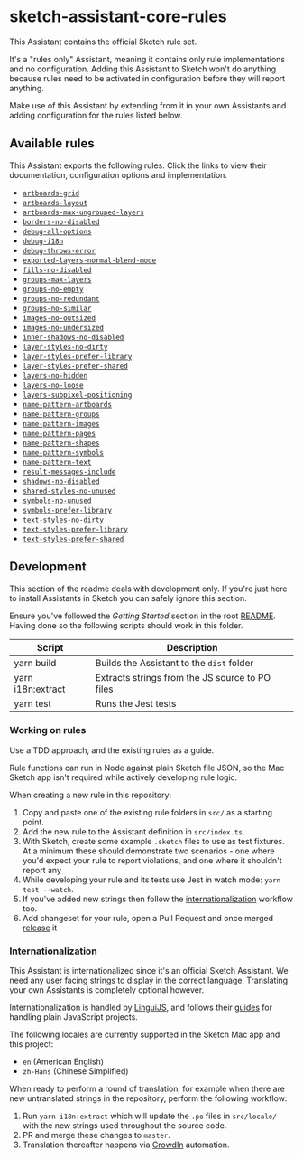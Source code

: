 # sketch-assistant-core-rules

This Assistant contains the official Sketch rule set.

It's a "rules only" Assistant, meaning it contains only rule implementations and no configuration.
Adding this Assistant to Sketch won't do anything because rules need to be activated in
configuration before they will report anything.

Make use of this Assistant by extending from it in your own Assistants and adding configuration for
the rules listed below.

## Available rules

This Assistant exports the following rules. Click the links to view their documentation,
configuration options and implementation.

- [`artboards-grid`](./src/rules/artboards-grid)
- [`artboards-layout`](./src/rules/artboards-layout)
- [`artboards-max-ungrouped-layers`](./src/rules/artboards-max-ungrouped-layers)
- [`borders-no-disabled`](./src/rules/borders-no-disabled)
- [`debug-all-options`](./src/rules/debug-all-options)
- [`debug-i18n`](./src/rules/debug-i18n)
- [`debug-throws-error`](./src/rules/debug-throws-error)
- [`exported-layers-normal-blend-mode`](./src/rules/exported-layers-normal-blend-mode)
- [`fills-no-disabled`](./src/rules/fills-no-disabled)
- [`groups-max-layers`](./src/rules/groups-max-layers)
- [`groups-no-empty`](./src/rules/groups-no-empty)
- [`groups-no-redundant`](./src/rules/groups-no-redundant)
- [`groups-no-similar`](./src/rules/groups-no-similar)
- [`images-no-outsized`](./src/rules/images-no-outsized)
- [`images-no-undersized`](./src/rules/images-no-undersized)
- [`inner-shadows-no-disabled`](./src/rules/inner-shadows-no-disabled)
- [`layer-styles-no-dirty`](./src/rules/layer-styles-no-dirty)
- [`layer-styles-prefer-library`](./src/rules/layer-styles-prefer-library)
- [`layer-styles-prefer-shared`](./src/rules/layer-styles-prefer-shared)
- [`layers-no-hidden`](./src/rules/layers-no-hidden)
- [`layers-no-loose`](./src/rules/layers-no-loose)
- [`layers-subpixel-positioning`](./src/rules/layers-subpixel-positioning)
- [`name-pattern-artboards`](./src/rules/name-pattern-artboards)
- [`name-pattern-groups`](./src/rules/name-pattern-groups)
- [`name-pattern-images`](./src/rules/name-pattern-images)
- [`name-pattern-pages`](./src/rules/name-pattern-pages)
- [`name-pattern-shapes`](./src/rules/name-pattern-shapes)
- [`name-pattern-symbols`](./src/rules/name-pattern-symbols)
- [`name-pattern-text`](./src/rules/name-pattern-text)
- [`result-messages-include`](./src/rules/result-messages-include)
- [`shadows-no-disabled`](./src/rules/shadows-no-disabled)
- [`shared-styles-no-unused`](./src/rules/shared-styles-no-unused)
- [`symbols-no-unused`](./src/rules/symbols-no-unused)
- [`symbols-prefer-library`](./src/rules/symbols-prefer-library)
- [`text-styles-no-dirty`](./src/rules/text-styles-no-dirty)
- [`text-styles-prefer-library`](./src/rules/text-styles-prefer-library)
- [`text-styles-prefer-shared`](./src/rules/text-styles-prefer-shared)

## Development

This section of the readme deals with development only. If you're just here to install Assistants in
Sketch you can safely ignore this section.

Ensure you've followed the _Getting Started_ section in the root [README](../../). Having done so
the following scripts should work in this folder.

| Script            | Description                                     |
| ----------------- | ----------------------------------------------- |
| yarn build        | Builds the Assistant to the `dist` folder       |
| yarn i18n:extract | Extracts strings from the JS source to PO files |
| yarn test         | Runs the Jest tests                             |

### Working on rules

Use a TDD approach, and the existing rules as a guide.

Rule functions can run in Node against plain Sketch file JSON, so the Mac Sketch app isn't required
while actively developing rule logic.

When creating a new rule in this repository:

1. Copy and paste one of the existing rule folders in `src/` as a starting point.
1. Add the new rule to the Assistant definition in `src/index.ts`.
1. With Sketch, create some example `.sketch` files to use as test fixtures. At a minimum these
   should demonstrate two scenarios - one where you'd expect your rule to report violations, and one
   where it shouldn't report any
1. While developing your rule and its tests use Jest in watch mode: `yarn test --watch`.
1. If you've added new strings then follow the [internationalization](#internationalization)
   workflow too.
1. Add changeset for your rule, open a Pull Request and once merged [release](#releases) it

### Internationalization

This Assistant is internationalized since it's an official Sketch Assistant. We need any user facing
strings to display in the correct language. Translating your own Assistants is completely optional
however.

Internationalization is handled by [LinguiJS](https://lingui.js.org), and follows their
[guides](https://lingui.js.org/tutorials/javascript.html) for handling plain JavaScript projects.

The following locales are currently supported in the Sketch Mac app and this project:

- `en` (American English)
- `zh-Hans` (Chinese Simplified)

When ready to perform a round of translation, for example when there are new untranslated strings in
the repository, perform the following workflow:

1. Run `yarn i18n:extract` which will update the `.po` files in `src/locale/` with the new strings
   used throughout the source code.
1. PR and merge these changes to `master`.
1. Translation thereafter happens via [CrowdIn](https://crowdin.com) automation.

